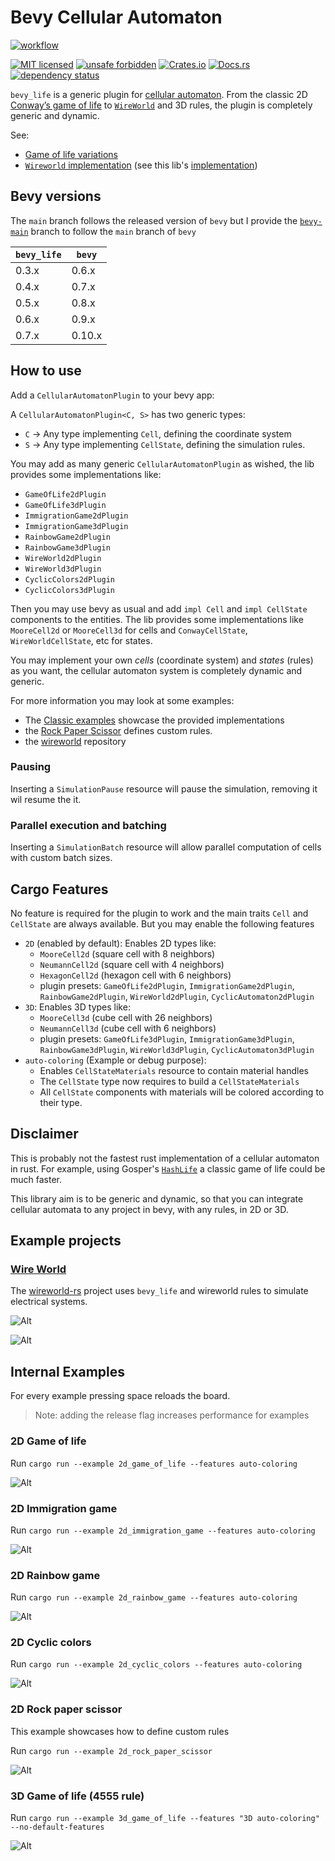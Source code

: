 # Bevy Cellular Automaton

 [![workflow](https://github.com/ManevilleF/bevy_life/actions/workflows/rust.yml/badge.svg)](https://github.com/ManevilleF/bevy_life/actions/workflows/rust.yml)

 [![MIT licensed](https://img.shields.io/badge/license-MIT-blue.svg)](./LICENSE)
 [![unsafe forbidden](https://img.shields.io/badge/unsafe-forbidden-success.svg)](https://github.com/rust-secure-code/safety-dance/)
 [![Crates.io](https://img.shields.io/crates/v/bevy_life.svg)](https://crates.io/crates/bevy_life)
 [![Docs.rs](https://docs.rs/bevy_life/badge.svg)](https://docs.rs/bevy_life)
 [![dependency status](https://deps.rs/crate/bevy_life/0.7.0/status.svg)](https://deps.rs/crate/bevy_life)

<!-- cargo-sync-readme start -->

 `bevy_life` is a generic plugin for [cellular automaton](https://en.wikipedia.org/wiki/Cellular_automaton).
 From the classic 2D [Conway’s game of life](https://en.wikipedia.org/wiki/Conway%27s_Game_of_Life) to [`WireWorld`](https://en.wikipedia.org/wiki/Wireworld) and 3D rules, the plugin is completely generic and dynamic.

 See:
  - [Game of life variations](https://cs.stanford.edu/people/eroberts/courses/soco/projects/2008-09/modeling-natural-systems/gameOfLife2.html)
  - [`Wireworld` implementation](https://www.quinapalus.com/wi-index.html) (see this lib's [implementation](https://github.com/ManevilleF/wireworld-rs))
  
 ## Bevy versions

 The `main` branch follows the released version of `bevy` but I provide the [`bevy-main`](https://github.com/ManevilleF/bevy_life/tree/feat/bevy-main) branch
 to follow the `main` branch of `bevy`

 | `bevy_life`   | `bevy`    |
 |---------------|-----------|
 | 0.3.x         | 0.6.x     |
 | 0.4.x         | 0.7.x     |
 | 0.5.x         | 0.8.x     |
 | 0.6.x         | 0.9.x     |
 | 0.7.x         | 0.10.x     |

 ## How to use

 Add a `CellularAutomatonPlugin` to your bevy app:

 A `CellularAutomatonPlugin<C, S>` has two generic types:
 - `C` -> Any type implementing `Cell`, defining the coordinate system
 - `S` -> Any type implementing `CellState`, defining the simulation rules.

 You may add as many generic `CellularAutomatonPlugin` as wished, the lib provides some implementations like:
 - `GameOfLife2dPlugin`
 - `GameOfLife3dPlugin`
 - `ImmigrationGame2dPlugin`
 - `ImmigrationGame3dPlugin`
 - `RainbowGame2dPlugin`
 - `RainbowGame3dPlugin`
 - `WireWorld2dPlugin`
 - `WireWorld3dPlugin`
 - `CyclicColors2dPlugin`
 - `CyclicColors3dPlugin`

 Then you may use bevy as usual and add `impl Cell` and `impl CellState`  components to the entities.
 The lib provides some implementations like `MooreCell2d` or `MooreCell3d` for cells and `ConwayCellState`, `WireWorldCellState`, etc for states.

 You may implement your own *cells* (coordinate system) and *states* (rules) as you want, the cellular automaton system is completely dynamic and generic.

 For more information you may look at some examples:
- The [Classic examples](./examples) showcase the provided implementations
- the [Rock Paper Scissor](./examples/2d_rock_paper_scissor.rs) defines custom rules.
- the [wireworld](https://github.com/ManevilleF/wireworld-rs) repository

 ### Pausing

 Inserting a `SimulationPause` resource will pause the simulation, removing it wil resume the it.

 ### Parallel execution and batching

 Inserting a `SimulationBatch` resource will allow parallel computation of cells with custom batch sizes.

 ## Cargo Features

 No feature is required for the plugin to work and the main traits `Cell` and `CellState` are always available.
 But you may enable the following features

 - `2D` (enabled by default): Enables 2D types like:
   - `MooreCell2d` (square cell with 8 neighbors)
   - `NeumannCell2d` (square cell with 4 neighbors)
   - `HexagonCell2d` (hexagon cell with 6 neighbors)
   - plugin presets: `GameOfLife2dPlugin`, `ImmigrationGame2dPlugin`, `RainbowGame2dPlugin`, `WireWorld2dPlugin`, `CyclicAutomaton2dPlugin`
 - `3D`: Enables 3D types like:
   - `MooreCell3d` (cube cell with 26 neighbors)
   - `NeumannCell3d` (cube cell with 6 neighbors)
   - plugin presets: `GameOfLife3dPlugin`, `ImmigrationGame3dPlugin`, `RainbowGame3dPlugin`, `WireWorld3dPlugin`, `CyclicAutomaton3dPlugin`
 - `auto-coloring` (Example or debug purpose):
   - Enables `CellStateMaterials` resource to contain material handles
   - The `CellState` type now requires to build a `CellStateMaterials`
   - All `CellState` components with materials will be colored according to their type.

 ## Disclaimer

 This is probably not the fastest rust implementation of a cellular automaton in rust.
 For example, using Gosper's [`HashLife`](https://www.drdobbs.com/jvm/an-algorithm-for-compressing-space-and-t/184406478) a classic game of life could be much faster.

 This library aim is to be generic and dynamic, so that you can integrate cellular automata to any project in bevy, with any rules, in 2D or 3D.


<!-- cargo-sync-readme end -->

## Example projects

### [Wire World][wireworld]

The [wireworld-rs][wireworld] project uses `bevy_life` and wireworld rules to simulate electrical systems.

![Alt](./docs/2d_wireworld_demo.gif "wireworld demo gif")

![Alt](./docs/2d_wireworld_flip_flop_demo.gif "wireworld flip flop gate gif")

## Internal Examples

For every example pressing space reloads the board.

> Note: adding the release flag increases performance for examples

### 2D Game of life

Run `cargo run --example 2d_game_of_life --features auto-coloring`

![Alt](./docs/2d_classic_demo.gif "classic demo gif")

### 2D Immigration game

Run `cargo run --example 2d_immigration_game --features auto-coloring`

![Alt](./docs/2d_immigration_demo.gif "immigration demo gif")

### 2D Rainbow game

Run `cargo run --example 2d_rainbow_game --features auto-coloring`

![Alt](./docs/2d_rainbow_demo.gif "rainbow demo gif")

### 2D Cyclic colors

Run `cargo run --example 2d_cyclic_colors --features auto-coloring`

![Alt](./docs/2d_cyclic_demo.gif "cyclic demo gif")

### 2D Rock paper scissor

This example showcases how to define custom rules

Run `cargo run --example 2d_rock_paper_scissor`

![Alt](./docs/2d_rock_paper_scissor_demo.gif "rock paper scissor demo gif")

### 3D Game of life (4555 rule)

Run `cargo run --example 3d_game_of_life --features "3D auto-coloring" --no-default-features`

![Alt](./docs/3d_classic_demo.gif "3D classic demo gif")

[wireworld]: https://github.com/ManevilleF/wireworld-rs "Wire world project"
